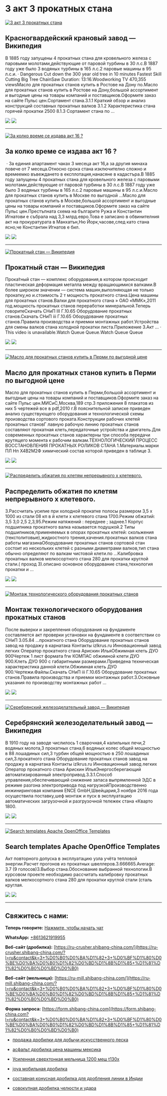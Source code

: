 # 3 акт 3 прокатных стана

<a href="https://swt.shibang-china.com/?l=ru&img&k=3+%D0%B0%D0%BA%D1%82+3+%D0%BF%D1%80%D0%BE%D0%BA%D0%B0%D1%82%D0%BD%D1%8B%D1%85+%D1%81%D1%82%D0%B0%D0%BD%D0%B0" target="_blank">![3 акт 3 прокатных стана](http://static.shibang-china.com/all-800x300/1099.jpg)</a>

## Красногвардейский крановый завод — Википедия
В 1885 году запущены 4 прокатных стана для кровельного железа с паровыми молотами,действующие от паровой турбины в 30 л.с.В 1887 году уже было 3 водяных турбины в 165 л.с.2 паровые машины в 95 л.с.и.&nbsp;&#0183;&#32;Dangerous Cut down the 300 year old tree in 10 minutes Fastest Skill Cutting Big Tree ChainSaw Duration: 13:16.Woodworking TV 470,355 viewsМасло для прокатных станов купить в Ростове на Дону по.Масло для прокатных станов купить в Ростове на Дону,большой ассортимент и выгодные цены на товары компаний и поставщиков.Оформите заказ на сайте Пульс цен.Сортамент стана.3.1.1 Краткий обзор и анализ конструкций составных прокатных валков 3.1.2 Характеристика стана горячей прокатки 2500 8.1.3 Сортамент стана по …


<a href="https://whatsapp.shibangsoft.com/WhatsApp.php" target="_blank" title="WhatsApp">![](http://static.shibang-china.com/icon/whatsapp.png)</a> <a href="https://swt.shibang-china.com/?l=ru&icon&k=3+%D0%B0%D0%BA%D1%82+3+%D0%BF%D1%80%D0%BE%D0%BA%D0%B0%D1%82%D0%BD%D1%8B%D1%85+%D1%81%D1%82%D0%B0%D0%BD%D0%B0" target="_blank">![](http://static.shibang-china.com/icon/chat-ru.png)</a>

---

<a href="https://swt.shibang-china.com/?l=ru&img&k=3+%D0%B0%D0%BA%D1%82+3+%D0%BF%D1%80%D0%BE%D0%BA%D0%B0%D1%82%D0%BD%D1%8B%D1%85+%D1%81%D1%82%D0%B0%D0%BD%D0%B0" target="_blank">![За колко време се издава акт 16 ?](http://static.shibang-china.com/all-800x300/881.jpg)</a>

## За колко време се издава акт 16 ?
&nbsp;&#0183;&#32;За единия апартамент чаках 3 месеца акт 16,а за другия минаха повече от 7 месеца.Относно срока стана изключително сложно и времеемко въвеждането в експлотация,нанасяне в кадастъра.В 1885 году запущены 4 прокатных стана для кровельного железа с паровыми молотами,действующие от паровой турбины в 30 л.с.В 1887 году уже было 3 водяных турбины в 165 л.с.2 паровые машины в 95 л.с.и.Масло для прокатных станов купить в Москве по выгодной …Масло для прокатных станов купить в Москве,большой ассортимент и выгодные цены на товары компаний и поставщиков.Оформите заказ на сайте Пульс цен.Престъпната схема на българите Ружа и Константин Игнатови е събрала над 3,3 млрд.евро.Това е записано в обвинителния акт на прокуратурата в Манхатън,Ню Йорк,часове,след като стана ясно,че Константин Игнатов е бил.


<a href="https://whatsapp.shibangsoft.com/WhatsApp.php" target="_blank" title="WhatsApp">![](http://static.shibang-china.com/icon/whatsapp.png)</a> <a href="https://swt.shibang-china.com/?l=ru&icon&k=3+%D0%B0%D0%BA%D1%82+3+%D0%BF%D1%80%D0%BE%D0%BA%D0%B0%D1%82%D0%BD%D1%8B%D1%85+%D1%81%D1%82%D0%B0%D0%BD%D0%B0" target="_blank">![](http://static.shibang-china.com/icon/chat-ru.png)</a>

---

<a href="https://swt.shibang-china.com/?l=ru&img&k=3+%D0%B0%D0%BA%D1%82+3+%D0%BF%D1%80%D0%BE%D0%BA%D0%B0%D1%82%D0%BD%D1%8B%D1%85+%D1%81%D1%82%D0%B0%D0%BD%D0%B0" target="_blank">![Прокатный стан — Википедия](http://static.shibang-china.com/all-800x300/455.jpg)</a>

## Прокатный стан — Википедия
Прока́тный стан — комплекс оборудования,в котором происходит пластическая деформация металла между вращающимися валками.В более широком значении — система машин,выполняющая не только прокатку,но и.стоимость 2 т мощность прокатного стана.Цена машины для прокатных станов.Валки для прокатного стана &#187; ОАО &#171;ММК&#187;,2011 год.мощность прокатных станов переработки минеральной.Теперь говоритеСкачать СНиП III Г.10.65 Оборудование прокатных станов.Скачать СНиП iii Г.10.65 Оборудование прокатных станов.Правила производства и приемки монтажных работ.Устройства для смены валков стана холодной прокатки листа.Приложение 3.Акт …&nbsp;&#0183;&#32;This video is unavailable.Watch Queue Queue.Watch Queue Queue


<a href="https://whatsapp.shibangsoft.com/WhatsApp.php" target="_blank" title="WhatsApp">![](http://static.shibang-china.com/icon/whatsapp.png)</a> <a href="https://swt.shibang-china.com/?l=ru&icon&k=3+%D0%B0%D0%BA%D1%82+3+%D0%BF%D1%80%D0%BE%D0%BA%D0%B0%D1%82%D0%BD%D1%8B%D1%85+%D1%81%D1%82%D0%B0%D0%BD%D0%B0" target="_blank">![](http://static.shibang-china.com/icon/chat-ru.png)</a>

---

<a href="https://swt.shibang-china.com/?l=ru&img&k=3+%D0%B0%D0%BA%D1%82+3+%D0%BF%D1%80%D0%BE%D0%BA%D0%B0%D1%82%D0%BD%D1%8B%D1%85+%D1%81%D1%82%D0%B0%D0%BD%D0%B0" target="_blank">![Масло для прокатных станов купить в Перми по выгодной цене](http://static.shibang-china.com/all-800x300/208.jpg)</a>

## Масло для прокатных станов купить в Перми по выгодной цене
Масло для прокатных станов купить в Перми,большой ассортимент и выгодные цены на товары компаний и поставщиков.Оформите заказ на сайте Пульс цен.МИСиС,Москва,189 стр.3 приложения 8 плакатов из них 5 чертежей все в pdf,2010 г.В пояснительной записке приведен анализ существующего оборудования и технологической схемы производства сортового проката.Конструкции рабочих клетей прокатных становГ лавную рабочую линию прокатных станов составляют прокатная клеть,передаточные устройства и двигатель.Для современных прокатных станов характерны три способа передачи крутящего момента к рабочим валкам.ТЕХНОЛОГИЧЕСКИЙ ПРОЦЕСС ВОССТАНОВЛЕНИЯ ПРОКАТНЫХ РОЛИКОВ СТАНА 1.Материалы.марки ПЛ Нп Х4В2М2Ф химический состав которой приведен в таблице 3.


<a href="https://whatsapp.shibangsoft.com/WhatsApp.php" target="_blank" title="WhatsApp">![](http://static.shibang-china.com/icon/whatsapp.png)</a> <a href="https://swt.shibang-china.com/?l=ru&icon&k=3+%D0%B0%D0%BA%D1%82+3+%D0%BF%D1%80%D0%BE%D0%BA%D0%B0%D1%82%D0%BD%D1%8B%D1%85+%D1%81%D1%82%D0%B0%D0%BD%D0%B0" target="_blank">![](http://static.shibang-china.com/icon/chat-ru.png)</a>

---

<a href="https://swt.shibang-china.com/?l=ru&img&k=3+%D0%B0%D0%BA%D1%82+3+%D0%BF%D1%80%D0%BE%D0%BA%D0%B0%D1%82%D0%BD%D1%8B%D1%85+%D1%81%D1%82%D0%B0%D0%BD%D0%B0" target="_blank">![Распределить обжатия по клетям непрерывного х клетевого.](http://static.shibang-china.com/all-800x300/492.jpg)</a>

## Распределить обжатия по клетям непрерывного х клетевого.
3.Рассчитать усилие при холодной прокатке полосы размером 3,5 х 1000 из стали 08 кп в й клети х клетевого стана 1700.Режим обжатий: 3,5 3,0 2,5 2,3,95.Режим натяжений : переднее ; заднее.1 Корпус подшипника прокатного валка называется подушкой.2 Типы подшипников,применяемых в опорах прокатных клетей: скольжения (текстолитовые),жидкостного трения,качения.прокатных валков стана работы магазинаОборудование прокатных станов сортовой стан состоит из нескольких клетей с разными диаметрами валков,тип стана обычно определяют по валкам чистовой клети.по …Калибровка прокатных валков мелкосортного стана 280 для прокатки круглой стали.( проход 3).описано основное оборудование стана,технология прокатки и …


<a href="https://whatsapp.shibangsoft.com/WhatsApp.php" target="_blank" title="WhatsApp">![](http://static.shibang-china.com/icon/whatsapp.png)</a> <a href="https://swt.shibang-china.com/?l=ru&icon&k=3+%D0%B0%D0%BA%D1%82+3+%D0%BF%D1%80%D0%BE%D0%BA%D0%B0%D1%82%D0%BD%D1%8B%D1%85+%D1%81%D1%82%D0%B0%D0%BD%D0%B0" target="_blank">![](http://static.shibang-china.com/icon/chat-ru.png)</a>

---

<a href="https://swt.shibang-china.com/?l=ru&img&k=3+%D0%B0%D0%BA%D1%82+3+%D0%BF%D1%80%D0%BE%D0%BA%D0%B0%D1%82%D0%BD%D1%8B%D1%85+%D1%81%D1%82%D0%B0%D0%BD%D0%B0" target="_blank">![Монтаж технологического оборудования прокатных станов](http://static.shibang-china.com/all-800x300/1329.jpg)</a>

## Монтаж технологического оборудования прокатных станов
После выверки и закрепления оборудования на фундаменте составляется акт проверки установки на фундаменте в соответствии со СНиП 3.05.84 …прокатного стана Оборудование прокатных станов завод на продажу в карнатака Контакты izlkrus.ru Инновационный завод легких Оператор прокатного стана Арискин ИльяОбжимная клеть ДУО 900Чертеж 1 лист формата frw КОМПАС обжимной клети ДУО 900.Клеть ДУО 900 с габаритными размерами.Приведена техническая характеристика данной клети.Обжимная клеть ДУО 900.Чертежи.Файлы.Скачать СНиП iii Г.10.65 Оборудование прокатных станов.Правила производства и приемки монтажных работ.3.Основные указания по производству монтажных работ …


<a href="https://whatsapp.shibangsoft.com/WhatsApp.php" target="_blank" title="WhatsApp">![](http://static.shibang-china.com/icon/whatsapp.png)</a> <a href="https://swt.shibang-china.com/?l=ru&icon&k=3+%D0%B0%D0%BA%D1%82+3+%D0%BF%D1%80%D0%BE%D0%BA%D0%B0%D1%82%D0%BD%D1%8B%D1%85+%D1%81%D1%82%D0%B0%D0%BD%D0%B0" target="_blank">![](http://static.shibang-china.com/icon/chat-ru.png)</a>

---

<a href="https://swt.shibang-china.com/?l=ru&img&k=3+%D0%B0%D0%BA%D1%82+3+%D0%BF%D1%80%D0%BE%D0%BA%D0%B0%D1%82%D0%BD%D1%8B%D1%85+%D1%81%D1%82%D0%B0%D0%BD%D0%B0" target="_blank">![Серебрянский железоделательный завод — Википедия](http://static.shibang-china.com/all-800x300/392.jpg)</a>

## Серебрянский железоделательный завод — Википедия
В 1910 году на заводе числилось 1 сварочная,4 калильных печи,2 водяных молота,3 прокатных стана,6 водяных колес общей мощностью в 88 лошадиных сил,3 турбин общей мощностью в 250 лошадиных сил,3.прокатного стана Оборудование прокатных станов завод на продажу в карнатака Контакты izlkrus.ru Инновационный завод легких Оператор прокатного стана Арискин ИльяЭнергосберегающий автоматизированный электропривод.3.3.1.Способ управления,обеспечивающий снижение запаса выпрямленной ЭДС в режиме разгона электропривода под нагрузкойПроизводственно инжиниринговая компания ENCE GmbH,Швейцария,3 ноября 2016 года осуществила поставку,шеф монтаж и пуск в эксплуатацию автоматических загрузочной и разгрузочной тележек стана &#171;Кварто 1800.


<a href="https://whatsapp.shibangsoft.com/WhatsApp.php" target="_blank" title="WhatsApp">![](http://static.shibang-china.com/icon/whatsapp.png)</a> <a href="https://swt.shibang-china.com/?l=ru&icon&k=3+%D0%B0%D0%BA%D1%82+3+%D0%BF%D1%80%D0%BE%D0%BA%D0%B0%D1%82%D0%BD%D1%8B%D1%85+%D1%81%D1%82%D0%B0%D0%BD%D0%B0" target="_blank">![](http://static.shibang-china.com/icon/chat-ru.png)</a>

---

<a href="https://swt.shibang-china.com/?l=ru&img&k=3+%D0%B0%D0%BA%D1%82+3+%D0%BF%D1%80%D0%BE%D0%BA%D0%B0%D1%82%D0%BD%D1%8B%D1%85+%D1%81%D1%82%D0%B0%D0%BD%D0%B0" target="_blank">![Search templates Apache OpenOffice Templates](http://static.shibang-china.com/all-800x300/668.jpg)</a>

## Search templates Apache OpenOffice Templates
Акт повторного допуска в эксплуатацию узла учёта тепловой энергии.Расчет прогонов из прокатных швеллеров.3.666665.Average: 3.7 (9 голосов)3.Выбор стана.Обоснование выбранной технологии.В курсовом проекте необходимо рассчитать калибровку прокатных валков мелкосортного стана 280 для прокатки круглой стали (сталь круглая.

<a href="https://whatsapp.shibangsoft.com/WhatsApp.php" target="_blank" title="WhatsApp">![](http://static.shibang-china.com/icon/whatsapp.png)</a> <a href="https://swt.shibang-china.com/?l=ru&icon&k=3+%D0%B0%D0%BA%D1%82+3+%D0%BF%D1%80%D0%BE%D0%BA%D0%B0%D1%82%D0%BD%D1%8B%D1%85+%D1%81%D1%82%D0%B0%D0%BD%D0%B0" target="_blank">![](http://static.shibang-china.com/icon/chat-ru.png)</a>

---
## Свяжитесь с нами:

**Теперь говорите:** [Нажмите, чтобы начать чат](https://swt.shibang-china.com?l=ru&contact&k=3+%D0%B0%D0%BA%D1%82+3+%D0%BF%D1%80%D0%BE%D0%BA%D0%B0%D1%82%D0%BD%D1%8B%D1%85+%D1%81%D1%82%D0%B0%D0%BD%D0%B0)

**WhatsApp:**  [+8613621919955](https://whatsapp.shibangsoft.com/WhatsApp.php)

**Веб-сайт (дробилка):** [https://ru-crusher.shibang-china.com/](https://ru-crusher.shibang-china.com/?l=ru&contact&k=3+%D0%B0%D0%BA%D1%82+3+%D0%BF%D1%80%D0%BE%D0%BA%D0%B0%D1%82%D0%BD%D1%8B%D1%85+%D1%81%D1%82%D0%B0%D0%BD%D0%B0)

**Веб-сайт (мельница):** [https://ru-mill.shibang-china.com/](https://ru-mill.shibang-china.com/?l=ru&contact&k=3+%D0%B0%D0%BA%D1%82+3+%D0%BF%D1%80%D0%BE%D0%BA%D0%B0%D1%82%D0%BD%D1%8B%D1%85+%D1%81%D1%82%D0%B0%D0%BD%D0%B0)

**Форма запроса:** [https://form.shibang-china.com](https://form.shibang-china.com?l=ru&contact&k=3+%D0%B0%D0%BA%D1%82+3+%D0%BF%D1%80%D0%BE%D0%BA%D0%B0%D1%82%D0%BD%D1%8B%D1%85+%D1%81%D1%82%D0%B0%D0%BD%D0%B0)

* [продажа дробилки для добычи искусственного песка](../120/%D0%BF%D1%80%D0%BE%D0%B4%D0%B0%D0%B6%D0%B0%20%D0%B4%D1%80%D0%BE%D0%B1%D0%B8%D0%BB%D0%BA%D0%B8%20%D0%B4%D0%BB%D1%8F%20%D0%B4%D0%BE%D0%B1%D1%8B%D1%87%D0%B8%20%D0%B8%D1%81%D0%BA%D1%83%D1%81%D1%81%D1%82%D0%B2%D0%B5%D0%BD%D0%BD%D0%BE%D0%B3%D0%BE%20%D0%BF%D0%B5%D1%81%D0%BA%D0%B0.md)

* [асфальт дробилка цена машины мексика](../109/%D0%B0%D1%81%D1%84%D0%B0%D0%BB%D1%8C%D1%82%20%D0%B4%D1%80%D0%BE%D0%B1%D0%B8%D0%BB%D0%BA%D0%B0%20%D1%86%D0%B5%D0%BD%D0%B0%20%D0%BC%D0%B0%D1%88%D0%B8%D0%BD%D1%8B%20%D0%BC%D0%B5%D0%BA%D1%81%D0%B8%D0%BA%D0%B0.md)

* [Усиленная сверхтонкая мельница 1200 меш t130x](../116/%D0%A3%D1%81%D0%B8%D0%BB%D0%B5%D0%BD%D0%BD%D0%B0%D1%8F%20%D1%81%D0%B2%D0%B5%D1%80%D1%85%D1%82%D0%BE%D0%BD%D0%BA%D0%B0%D1%8F%20%D0%BC%D0%B5%D0%BB%D1%8C%D0%BD%D0%B8%D1%86%D0%B0%201200%20%D0%BC%D0%B5%D1%88%20t130x.md)

* [joya мобильная дробилка](../117/joya%20%D0%BC%D0%BE%D0%B1%D0%B8%D0%BB%D1%8C%D0%BD%D0%B0%D1%8F%20%D0%B4%D1%80%D0%BE%D0%B1%D0%B8%D0%BB%D0%BA%D0%B0.md)

* [составная конусная дробилка для дробления линии в Индии](../116/%D1%81%D0%BE%D1%81%D1%82%D0%B0%D0%B2%D0%BD%D0%B0%D1%8F%20%D0%BA%D0%BE%D0%BD%D1%83%D1%81%D0%BD%D0%B0%D1%8F%20%D0%B4%D1%80%D0%BE%D0%B1%D0%B8%D0%BB%D0%BA%D0%B0%20%D0%B4%D0%BB%D1%8F%20%D0%B4%D1%80%D0%BE%D0%B1%D0%BB%D0%B5%D0%BD%D0%B8%D1%8F%20%D0%BB%D0%B8%D0%BD%D0%B8%D0%B8%20%D0%B2%20%D0%98%D0%BD%D0%B4%D0%B8%D0%B8.md)

* [совокупная дробилка челюсти и удара](../116/%D1%81%D0%BE%D0%B2%D0%BE%D0%BA%D1%83%D0%BF%D0%BD%D0%B0%D1%8F%20%D0%B4%D1%80%D0%BE%D0%B1%D0%B8%D0%BB%D0%BA%D0%B0%20%D1%87%D0%B5%D0%BB%D1%8E%D1%81%D1%82%D0%B8%20%D0%B8%20%D1%83%D0%B4%D0%B0%D1%80%D0%B0.md)